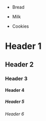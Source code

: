 - Bread
* Milk
+ Cookies

# Header 1
## Header 2
### Header 3
#### Header 4
##### Header 5
###### Header 6
